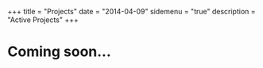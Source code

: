 +++
title = "Projects"
date = "2014-04-09"
sidemenu = "true"
description = "Active Projects"
+++

# Coming soon...

